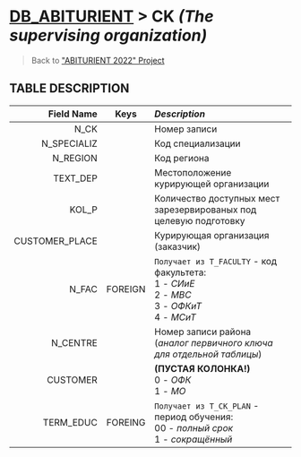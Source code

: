 # [DB_ABITURIENT](../db_abiturient_2022.md) > CK *(The supervising organization)*

> Back to ["ABITURIENT 2022" Project](../../../../README.md)

## **TABLE DESCRIPTION**

| **Field Name** |  Keys   | *Description*                                                                                          |
|---------------:|:-------:|:-------------------------------------------------------------------------------------------------------|
|           N_CK |         | Номер записи                                                                                           |
|    N_SPECIALIZ |         | Код специализации                                                                                      |
|       N_REGION |         | Код региона                                                                                            |
|       TEXT_DEP |         | Местоположение курирующей организации                                                                  |
|          KOL_P |         | Количество доступных мест зарезервированых под целевую подготовку                                      |
| CUSTOMER_PLACE |         | Курирующая организация (заказчик)                                                                      |
|          N_FAC | FOREIGN | `Получает из T_FACULTY` - код факультета:</br>1 - *СИиЕ*</br>2 - *МВС*</br>3 - *ОФКиТ*</br>4 - *МСиТ*    |
|       N_CENTRE |         | Номер записи района (*аналог первичного ключа для отдельной таблицы*)                                  |
|       CUSTOMER |         | **(ПУСТАЯ КОЛОНКА!)**</br>0 - *ОФК*</br>1 - *МО*                                                       |
|      TERM_EDUC | FOREING | `Получает из T_CK_PLAN` - период обучения:</br>00 - *полный срок*</br>1 - *сокращённый*                |